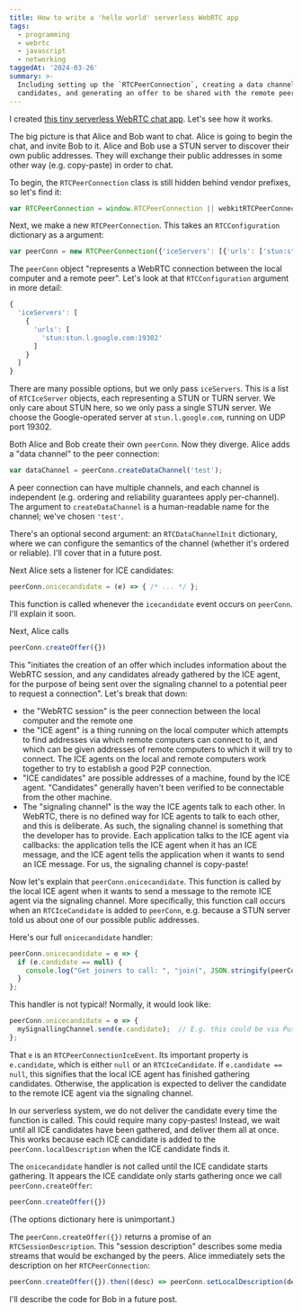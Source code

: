 ```yaml
---
title: How to write a 'hello world' serverless WebRTC app
tags:
  - programming
  - webrtc
  - javascript
  - networking
taggedAt: '2024-03-26'
summary: >-
  Including setting up the `RTCPeerConnection`, creating a data channel, handling ICE
  candidates, and generating an offer to be shared with the remote peer. The signaling channel is copy-paste!
---
```


I created [this tiny serverless WebRTC chat app](https://jameshfisher.github.io/serverless-webrtc/index.html).
Let's see how it works.

The big picture is that Alice and Bob want to chat.
Alice is going to begin the chat, and invite Bob to it.
Alice and Bob use a STUN server to discover their own public addresses.
They will exchange their public addresses in some other way (e.g. copy-paste) in order to chat.

To begin, the `RTCPeerConnection` class is still hidden behind vendor prefixes, so let's find it:

```js
var RTCPeerConnection = window.RTCPeerConnection || webkitRTCPeerConnection || mozRTCPeerConnection;
```

Next, we make a new `RTCPeerConnection`.
This takes an `RTCConfiguration` dictionary as a argument:

```js
var peerConn = new RTCPeerConnection({'iceServers': [{'urls': ['stun:stun.l.google.com:19302']}]});
```

The `peerConn` object "represents a WebRTC connection between the local computer and a remote peer".
Let's look at that `RTCConfiguration` argument in more detail:

```js
{
  'iceServers': [
    {
      'urls': [
        'stun:stun.l.google.com:19302'
      ]
    }
  ]
}
```

There are many possible options, but we only pass `iceServers`.
This is a list of `RTCIceServer` objects,
each representing a STUN or TURN server.
We only care about STUN here,
so we only pass a single STUN server.
We choose the Google-operated server at `stun.l.google.com`,
running on UDP port 19302.

Both Alice and Bob create their own `peerConn`.
Now they diverge.
Alice adds a "data channel" to the peer connection:

```js
var dataChannel = peerConn.createDataChannel('test');
```

A peer connection can have multiple channels,
and each channel is independent (e.g. ordering and reliability guarantees apply per-channel).
The argument to `createDataChannel` is a human-readable name for the channel;
we've chosen `'test'`.

There's an optional second argument: an `RTCDataChannelInit` dictionary,
where we can configure the semantics of the channel (whether it's ordered or reliable).
I'll cover that in a future post.

Next Alice sets a listener for ICE candidates:

```js
peerConn.onicecandidate = (e) => { /* ... */ };
```

This function is called whenever the `icecandidate` event occurs on `peerConn`.
I'll explain it soon.

Next, Alice calls

```js
peerConn.createOffer({})
```

This "initiates the creation of an offer which includes information about the WebRTC session,
and any candidates already gathered by the ICE agent,
for the purpose of being sent over the signaling channel
to a potential peer
to request a connection".
Let's break that down:

* the "WebRTC session" is the peer connection between the local computer and the remote one
* the "ICE agent" is a thing running on the local computer
  which attempts to find addresses via which remote computers can connect to it,
  and which can be given addresses of remote computers to which it will try to connect.
  The ICE agents on the local and remote computers work together
  to try to establish a good P2P connection.
* "ICE candidates" are possible addresses of a machine,
  found by the ICE agent.
  "Candidates" generally haven't been verified
  to be connectable from the other machine.
* The "signaling channel" is the way the ICE agents talk to each other.
  In WebRTC, there is no defined way for ICE agents to talk to each other,
  and this is deliberate.
  As such, the signaling channel is something that the developer has to provide.
  Each application talks to the ICE agent via callbacks:
  the application tells the ICE agent when it has an ICE message,
  and the ICE agent tells the application when it wants to send an ICE message.
  For us, the signaling channel is copy-paste!

Now let's explain that `peerConn.onicecandidate`.
This function is called by the local ICE agent
when it wants to send a message to the remote ICE agent
via the signaling channel.
More specifically,
this function call occurs when an `RTCIceCandidate` is added to `peerConn`,
e.g. because a STUN server told us about one of our possible public addresses.

Here's our full `onicecandidate` handler:

```js
peerConn.onicecandidate = e => {
  if (e.candidate == null) {
    console.log("Get joiners to call: ", "join(", JSON.stringify(peerConn.localDescription), ")");
  }
};
```

This handler is not typical!
Normally, it would look like:

```js
peerConn.onicecandidate = e => {
  mySignallingChannel.send(e.candidate);  // E.g. this could be via Pusher
};
```

That `e` is an `RTCPeerConnectionIceEvent`.
Its important property is `e.candidate`,
which is either `null` or an `RTCIceCandidate`.
If `e.candidate == null`,
this signifies that the local ICE agent has finished gathering candidates.
Otherwise, the application is expected to deliver the candidate
to the remote ICE agent
via the signaling channel.

In our serverless system,
we do not deliver the candidate every time the function is called.
This could require many copy-pastes!
Instead, we wait until all ICE candidates have been gathered,
and deliver them all at once.
This works because
each ICE candidate is added to the `peerConn.localDescription`
when the ICE candidate finds it.

The `onicecandidate` handler is not called
until the ICE candidate starts gathering.
It appears the ICE candidate only starts gathering
once we call `peerConn.createOffer`:

```js
peerConn.createOffer({})
```

(The options dictionary here is unimportant.)

The `peerConn.createOffer({})` returns a promise of an `RTCSessionDescription`.
This "session description" describes some media streams
that would be exchanged by the peers.
Alice immediately sets the description on her `RTCPeerConnection`:

```js
peerConn.createOffer({}).then((desc) => peerConn.setLocalDescription(desc))
```

I'll describe the code for Bob in a future post.
